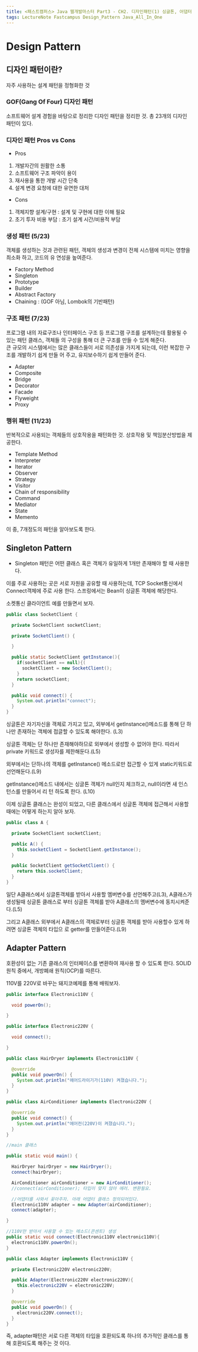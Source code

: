 ```yaml
---
title: <패스트캠퍼스> Java 웹개발마스터 Part3 - CH2. 디자인패턴(1) 싱글톤, 어댑터 패턴
tags: LectureNote Fastcampus Design_Pattern Java_All_In_One
---
```


# Design Pattern

## 디자인 패턴이란?

자주 사용하는 설계 패턴을 정형화한 것

### GOF(Gang Of Four) 디자인 패턴  

소프트웨어 설계 경험을 바탕으로 정리한 디자인 패턴을 정리한 것. 총 23개의 디자인 패턴이 있다.

### 디자인 패턴 Pros vs Cons

- Pros

1. 개발자간의 원활한 소통
2. 소프트웨어 구조 파악이 용이
3. 재사용을 통한 개발 시간 단축
4. 설계 변경 요청에 대한 유연한 대처

- Cons

1. 객체지향 설계/구현 : 설계 및 구현에 대한 이해 필요
2. 초기 투자 비용 부담 : 초기 설계 시간/비용적 부담

### 생성 패턴 (5/23)

객체를 생성하는 것과 관련된 패턴, 객체의 생성과 변경이 전체 시스템에 미치는 영향을 최소화 하고, 코드의 유
연성을 높여준다.

- Factory Method
- Singleton
- Prototype
- Builder
- Abstract Factory
- Chaining : (GOF 아님, Lombok의 기반패턴)

### 구조 패턴 (7/23)

프로그램 내의 자료구조나 인터페이스 구조 등 프로그램 구조를 설계하는데 활용될 수 있는 패턴 클래스, 객체들
의 구성을 통해 더 큰 구조를 만들 수 있게 해준다.  
큰 규모의 시스템에서는 많은 클래스들이 서로 의존성을 가지게 되는데, 이런 복잡한 구조를 개발하기 쉽게 만들
어 주고, 유지보수하기 쉽게 만들어 준다.

- Adapter
- Composite
- Bridge
- Decorator
- Facade
- Flyweight
- Proxy

### 행위 패턴 (11/23)

반복적으로 사용되는 객체들의 상호작용을 패턴화한 것. 상호작용 및 책임분산방법을 제공한다.

- Template Method
- Interpreter
- Iterator
- Observer
- Strategy
- Visitor
- Chain of responsibility
- Command
- Mediator
- State
- Memento

이 중, 7개정도의 패턴을 알아보도록 한다.

## Singleton Pattern

- Singleton 패턴은 어떤 클래스 혹은 객체가 유일하게 1개만 존재해야 할 때 사용한다.

이를 주로 사용하는 곳은 서로 자원을 공유할 때 사용하는데, TCP Socket통신에서 Connect객체에 주로 사용
한다. 스프링에서는 Bean이 싱글톤 객체에 해당한다.

소켓통신 클라이언트 예를 만들면서 보자.

```java
public class SocketClient {

  private SocketClient socketClient;

  private SocketClient() {

  }

  public static SocketClient getInstance(){
    if(socketClient == null){(
      socketClient = new SocketClient();
    }
    return socketClient;
  }

  public void connect() {
    System.out.println("connect");
  }
}
```
싱글톤은 자기자신을 객체로 가지고 있고, 외부에서 getInstance()메소드를 통해 단 하나만 존재하는 객체에
접글할 수 있도록 해야한다. (L3)

싱글톤 객체는 단 하나만 존재해야하므로 외부에서 생성할 수 없어야 한다. 따라서 private 키워드로 생성자를
제한해둔다.(L5)

외부에서는 단하나의 객체를 getInstance() 메소드로만 접근할 수 있게 static키워드로 선언해둔다.(L9)

getInstance()메소드 내에서는 싱글톤 객체가 null인지 체크하고, null이라면 새 인스턴스를 만들어서 리
턴 하도록 한다. (L10)

이제 싱글톤 클래스는 완성이 되었고, 다른 클래스에서 싱글톤 객체에 접근해서 사용할때에는 어떻게 하는지 알아
보자.

```java
public class A {

  private SocketClient socketClient;

  public A() {
    this.socketClient = SocketClient.getInstance();
  }

  public SocketClient getSocketClient() {
    return this.socketClient;
  }
}
```

일단 A클래스에서 싱글톤객체를 받아서 사용할 멤버변수를 선언해주고(L3), A클래스가 생성될때 싱글톤 클래스로
부터 싱글톤 객체를 받아 A클래스의 멤버변수에 동치시켜준다.(L5)

그리고 A클래스 외부에서 A클래스의 객체로부터 싱글톤 객체를 받아 사용할수 있게 하려면 싱글톤 객체의 타입으
로 getter를 만들어준다.(L9)

## Adapter Pattern

호환성이 없는 기존 클래스의 인터페이스를 변환하여 재사용 할 수 있도록 한다.
SOLID 원칙 중에서, 개방폐쇄 원칙(OCP)를 따른다.

110V를 220V로 바꾸는 돼지코예제를 통해 배워보자.

```java
public interface Electronic110V {

  void powerOn();

}
```

```java
public interface Electronic220V {

  void connect();

}
```

```java
public class HairDryer implements Electronic110V {

  @override
  public void powerOn() {
    System.out.println("헤어드라이기가(110V) 켜졌습니다.");
  }
}
```

```java
public class AirConditioner implements Electronic220V {

  @override
  public void connect() {
    System.out.println("에어컨(220V)이 켜졌습니다.");
  }
}
```

```java
//main 클래스

public static void main() {

  HairDryer hairDryer = new HairDryer();
  connect(hairDryer);

  AirConditioner airConditioner = new AirConditioner();
  //connect(airConditioner); 타입이 맞지 않아 에러. 변환필요.

  //어댑터를 사와서 꽂아주자. 아래 어댑터 클래스 정의되어있다.
  Electronic110V adapter = new Adapter(airConditioner);
  connect(adapter);

}

//110V만 받아서 사용할 수 있는 메소드(콘센트) 생성
public static void connect(Electronic110V electronic110V){
  electronic110V.powerOn();
}
```

```java
public class Adapter implements Electronic110V {

  private Electronic220V electronic220V;

  public Adapter(Electronic220V electronic220V){
    this.electronic220V = electronic220V;
  }

  @override
  public void powerOn() {
    electronic220V.connect();
  }
}
```

즉, adapter패턴은 서로 다른 객체의 타입을 호환되도록 하나의 추가적인 클래스를 통해 호환되도록 해주는 것
이다.

